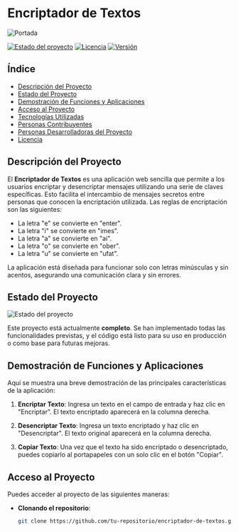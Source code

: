 # Encriptador de Textos

![Portada](ruta/a/tu/imagen-de-portada.png)

[![Estado del proyecto](https://img.shields.io/badge/Estado-Completo-green)](https://github.com/tu-repositorio)
[![Licencia](https://img.shields.io/badge/Licencia-MIT-blue)](https://github.com/tu-repositorio/blob/main/LICENSE)
[![Versión](https://img.shields.io/badge/Versión-1.0.0-brightgreen)](https://github.com/tu-repositorio/releases)

## Índice

- [Descripción del Proyecto](#descripción-del-proyecto)
- [Estado del Proyecto](#estado-del-proyecto)
- [Demostración de Funciones y Aplicaciones](#demostración-de-funciones-y-aplicaciones)
- [Acceso al Proyecto](#acceso-al-proyecto)
- [Tecnologías Utilizadas](#tecnologías-utilizadas)
- [Personas Contribuyentes](#personas-contribuyentes)
- [Personas Desarrolladoras del Proyecto](#personas-desarrolladoras-del-proyecto)
- [Licencia](#licencia)

## Descripción del Proyecto

El **Encriptador de Textos** es una aplicación web sencilla que permite a los usuarios encriptar y desencriptar mensajes utilizando una serie de claves específicas. Esto facilita el intercambio de mensajes secretos entre personas que conocen la encriptación utilizada. Las reglas de encriptación son las siguientes:

- La letra "e" se convierte en "enter".
- La letra "i" se convierte en "imes".
- La letra "a" se convierte en "ai".
- La letra "o" se convierte en "ober".
- La letra "u" se convierte en "ufat".

La aplicación está diseñada para funcionar solo con letras minúsculas y sin acentos, asegurando una comunicación clara y sin errores.

## Estado del Proyecto

![Estado del proyecto](https://img.shields.io/badge/Estado-Completo-green)

Este proyecto está actualmente **completo**. Se han implementado todas las funcionalidades previstas, y el código está listo para su uso en producción o como base para futuras mejoras.

## Demostración de Funciones y Aplicaciones

Aquí se muestra una breve demostración de las principales características de la aplicación:

1. **Encriptar Texto**: Ingresa un texto en el campo de entrada y haz clic en "Encriptar". El texto encriptado aparecerá en la columna derecha.
   
2. **Desencriptar Texto**: Ingresa un texto encriptado y haz clic en "Desencriptar". El texto original aparecerá en la columna derecha.
   
3. **Copiar Texto**: Una vez que el texto ha sido encriptado o desencriptado, puedes copiarlo al portapapeles con un solo clic en el botón "Copiar".


## Acceso al Proyecto

Puedes acceder al proyecto de las siguientes maneras:

- **Clonando el repositorio**: 
  ```bash
  git clone https://github.com/tu-repositorio/encriptador-de-textos.git
